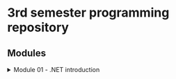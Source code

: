 # 3rd semester programming repository

## Modules 
<details>
  <summary>Module 01 - .NET introduction</summary>
  
  - [Hello World](https://github.com/UCN-programming-3-jfk/HelloWorld)  
  - [Command Line Calculator](https://github.com/UCN-programming-3-jfk/CommandLineCalculator)
  
</details>
